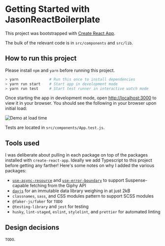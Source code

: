 # Getting Started with JasonReactBoilerplate

This project was bootstrapped with [Create React App](https://github.com/facebook/create-react-app).

The bulk of the relevant code is in `src/components` and `src/lib`.

## How to run this project

Please install `npm` and `yarn` before running this project.

```bash
> yarn              # Run this once to install dependencies
> yarn run start    # Start app in development mode
> yarn run test     # Start test runner in interactive watch mode
```

Once starting the app in development mode, open [http://localhost:3000](http://localhost:3000) to view it in your browser.
You should see the following in your browser upon initial load:

![Demo at load time](http://via.placeholder.com/640x360)

Tests are located in `src/components/App.test.js`.

## Tools used

I was deliberate about pulling in each package on top of the packages installed with `create-react-app`.
Ideally we add Typescript to this project before getting any farther! Here's some notes on why I added the various packages:

- [`use-async-resource`](https://www.npmjs.com/package/use-async-resource) and [`use-error-boundary`](https://www.npmjs.com/package/use-error-boundary) to support Suspense-capable fetching from the Giphy API
- [`dayjs`](https://www.npmjs.com/package/dayjs) for an immutable data library weighing in at just 2kB
- `classnames`, `sass`, and CSS modules pattern to support SCSS modules
- `@faker-js/faker` for `TODO`
- `@testing-library` and `jest` for testing
- `husky`, `lint-staged`, `eslint`, `stylelint`, and `prettier` for automated linting

## Design decisions

`TODO`.
